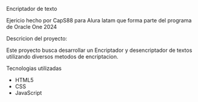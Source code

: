 Encriptador de texto 

Ejericio hecho por CapS88 para Alura latam que forma parte del programa de Oracle One 2024

Descricion del proyecto:

Este proyecto busca desarrollar un Encriptador y desencriptador de textos utilizando diversos metodos de encriptacion.

Tecnologias utilizadas 
- HTML5
- CSS
- JavaScript
